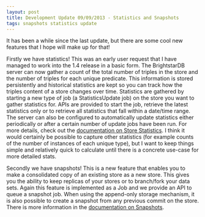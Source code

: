 ```yaml
---
layout: post
title: Development Update 09/09/2013 - Statistics and Snapshots
tags: snapshots statistics update
---
```


It has been a while since the last update, but there are some cool new features that I hope will make up for that!

Firstly we have statistics! This was an early user request that I have managed to work into the 1.4 release in a basic form. The BrightstarDB server can now gather a count of the total number of triples in the store and the number of triples for each unique predicate. This information is stored persistently and historical statistics are kept so you can track how the triples content of a store changes over time. Statistics are gathered by starting a new type of job (a StatisticsUpdate job) on the store you want to gather statistics for. APIs are provided to start the job, retrieve the latest statistics only or to retrieve all statistics that fall within a date/time range. The server can also be configured to automatically update statistics either periodically or after a certain number of update jobs have been run. For more details, check out the [documentation on Store Statistics](http://brightstardb.readthedocs.org/en/develop/Admin_API/#store-statistics). I think it would certainly be possible to capture other statistics (for example counts of the number of instances of each unique type), but I want to keep things simple and relatively quick to calculate until there is a concrete use-case for more detailed stats.

Secondly we have snapshots! This is a new feature that enables you to make a consolidated copy of an existing store as a new store. This gives you the ability to keep replicas of your stores or to branch/fork your data sets. Again this feature is implemented as a Job and we provide an API to queue a snapshot job. When using the append-only storage mechanism, it is also possible to create a snapshot from any previous commit on the store. There is more information in the [documentation on Snapshots](http://brightstardb.readthedocs.org/en/develop/Admin_API/#creating-store-snapshots).